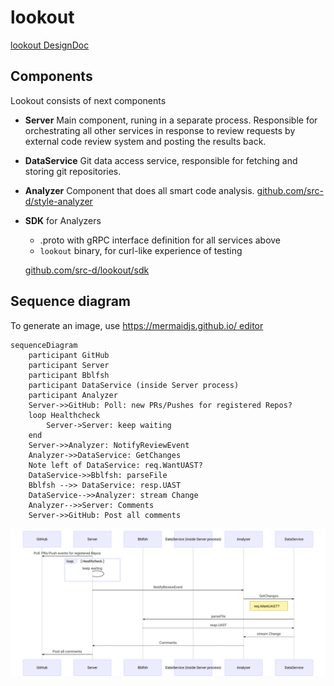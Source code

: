 # lookout

[lookout DesignDoc](https://docs.google.com/document/d/1pqz-_SHO5BsJE-aa8o_bAY3r5vR67amnWN8-qZc2UgY/edit#)

## Components

Lookout consists of next components
 * **Server**
   Main component, runing in a separate process.
   Responsible for orchestrating all other services in response to review requests by external code review system and posting the results back.

* **DataService**
  Git data access service, responsible for fetching and storing git repositories.

* **Analyzer**
  Component that does all smart code analysis. 
  [github.com/src-d/style-analyzer](https://github.com/src-d/style-analyzer)

* **SDK** for Analyzers
  - .proto with gRPC interface definition for all services above
  - `lookout` binary, for curl-like experience of testing 
  
  [github.com/src-d/lookout/sdk](https://github.com/src-d/lookout/tree/master/sdk)

## Sequence diagram

To generate an image, use [https://mermaidjs.github.io/ editor](https://mermaidjs.github.io/mermaid-live-editor/#/edit/eyJjb2RlIjoic2VxdWVuY2VEaWFncmFtXG4gICAgcGFydGljaXBhbnQgR2l0SHViXG4gICAgcGFydGljaXBhbnQgU2VydmVyXG4gICAgcGFydGljaXBhbnQgQmJsZnNoXG4gICAgcGFydGljaXBhbnQgRGF0YVNlcnZpY2UgKGluIFNlcnZlcilcbiAgICBwYXJ0aWNpcGFudCBBbmFseXplclxuICAgIFNlcnZlci0-PkdpdEh1YjogUG9sbDogUFJzL1B1c2ggZXZlbnRzIGZvciByZWdpc3RlcmVkIFJlcG9zXG4gICAgbG9vcCBIZWFsdGhjaGVja1xuICAgICAgICBTZXJ2ZXItPlNlcnZlcjoga2VlcCB3YWl0aW5nXG4gICAgZW5kXG4gICAgU2VydmVyLT4-QW5hbHl6ZXI6IE5vdGlmeVJldmlld0V2ZW50XG4gICAgQW5hbHl6ZXItPj5EYXRhU2VydmljZTogR2V0Q2hhbmdlc1xuICAgIE5vdGUgbGVmdCBvZiBEYXRhU2VydmljZTogcmVxLldhbnRVQVNUP1xuICAgIERhdGFTZXJ2aWNlLT4-QmJsZnNoOiBwYXJzZUZpbGVcbiAgICBCYmxmc2ggLS0-PiBEYXRhU2VydmljZTogcmVzcC5VQVNUXG4gICAgRGF0YVNlcnZpY2UtLT4-QW5hbHl6ZXI6IHN0cmVhbSBDaGFuZ2VcbiAgICBBbmFseXplci0tPj5TZXJ2ZXI6IENvbW1lbnRzXG4gICAgU2VydmVyLT4-R2l0SHViOiBQb3N0IGFsbCBjb21tZW50c1xuIiwibWVybWFpZCI6eyJ0aGVtZSI6ImRlZmF1bHQifX0)

```
sequenceDiagram
    participant GitHub
    participant Server
    participant Bblfsh
    participant DataService (inside Server process)
    participant Analyzer
    Server->>GitHub: Poll: new PRs/Pushes for registered Repos?
    loop Healthcheck
        Server->Server: keep waiting
    end
    Server->>Analyzer: NotifyReviewEvent
    Analyzer->>DataService: GetChanges
    Note left of DataService: req.WantUAST?
    DataService->>Bblfsh: parseFile
    Bblfsh -->> DataService: resp.UAST
    DataService-->>Analyzer: stream Change
    Analyzer-->>Server: Comments
    Server->>GitHub: Post all comments
```

![lookout service sequence diagram](./lookout-seq-diagram.svg)
